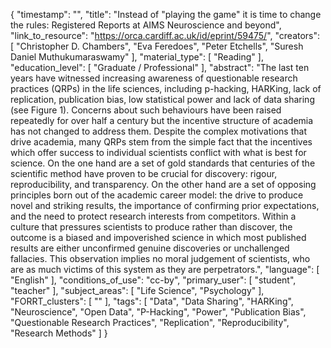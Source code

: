 {
    "timestamp": "",
    "title": "Instead of \"playing the game\" it is time to change the rules: Registered Reports at AIMS Neuroscience and beyond",
    "link_to_resource": "https://orca.cardiff.ac.uk/id/eprint/59475/",
    "creators": [
        "Christopher D. Chambers",
        "Eva Feredoes",
        "Peter Etchells",
        "Suresh Daniel Muthukumaraswamy"
    ],
    "material_type": [
        "Reading"
    ],
    "education_level": [
        "Graduate / Professional"
    ],
    "abstract": "The last ten years have witnessed increasing awareness of questionable research practices (QRPs) in the life sciences, including p-hacking, HARKing, lack of replication, publication bias, low statistical power and lack of data sharing (see Figure 1). Concerns about such behaviours have been raised repeatedly for over half a century but the incentive structure of academia has not changed to address them. Despite the complex motivations that drive academia, many QRPs stem from the simple fact that the incentives which offer success to individual scientists conflict with what is best for science. On the one hand are a set of gold standards that centuries of the scientific method have proven to be crucial for discovery: rigour, reproducibility, and transparency. On the other hand are a set of opposing principles born out of the academic career model: the drive to produce novel and striking results, the importance of confirming prior expectations, and the need to protect research interests from competitors. Within a culture that pressures scientists to produce rather than discover, the outcome is a biased and impoverished science in which most published results are either unconfirmed genuine discoveries or unchallenged fallacies. This observation implies no moral judgement of scientists, who are as much victims of this system as they are perpetrators.",
    "language": [
        "English"
    ],
    "conditions_of_use": "cc-by",
    "primary_user": [
        "student",
        "teacher"
    ],
    "subject_areas": [
        "Life Science",
        "Psychology"
    ],
    "FORRT_clusters": [
        ""
    ],
    "tags": [
        "Data",
        "Data Sharing",
        "HARKing",
        "Neuroscience",
        "Open Data",
        "P-Hacking",
        "Power",
        "Publication Bias",
        "Questionable Research Practices",
        "Replication",
        "Reproducibility",
        "Research Methods"
    ]
}
